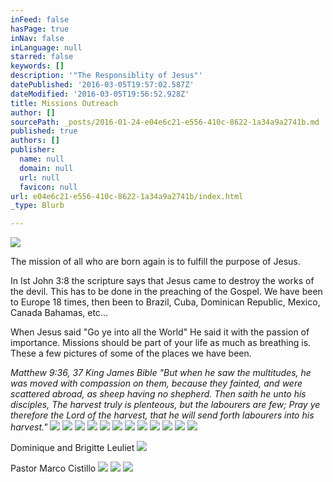 ```yaml
---
inFeed: false
hasPage: true
inNav: false
inLanguage: null
starred: false
keywords: []
description: '"The Responsiblity of Jesus"'
datePublished: '2016-03-05T19:57:02.587Z'
dateModified: '2016-03-05T19:56:52.928Z'
title: Missions Outreach
author: []
sourcePath: _posts/2016-01-24-e04e6c21-e556-410c-8622-1a34a9a2741b.md
published: true
authors: []
publisher:
  name: null
  domain: null
  url: null
  favicon: null
url: e04e6c21-e556-410c-8622-1a34a9a2741b/index.html
_type: Blurb

---
```

![](https://the-grid-user-content.s3-us-west-2.amazonaws.com/1552fef3-382a-4b31-8f41-3d06db5327c0.jpg)

The mission of all who are born again is to fulfill the purpose of Jesus.

In Ist John 3:8 the scripture says that Jesus came to destroy the works of the devil. This has to be done in the preaching of the Gospel. We have been to Europe 18 times, then been to Brazil, Cuba, Dominican Republic, Mexico, Canada Bahamas, etc...

When Jesus said "Go ye into all the World" He said it with the passion of importance. Missions should be part of your life as much as breathing is. These a few pictures of some of the places we have been. 

_Matthew 9:36, 37 King James Bible
"But when he saw the multitudes, he was moved with compassion on them, because they fainted, and were scattered abroad, as sheep having no shepherd. Then saith he unto his disciples, The harvest truly is plenteous, but the labourers are few; Pray ye therefore the Lord of the harvest, that he will send forth labourers into his harvest."_
![](https://the-grid-user-content.s3-us-west-2.amazonaws.com/9e76d676-6f15-458e-848e-400ef96f166d.jpg)
![](https://the-grid-user-content.s3-us-west-2.amazonaws.com/88df45fb-eea9-4b3b-9ca7-981780e6dadf.jpg)
![](https://the-grid-user-content.s3-us-west-2.amazonaws.com/2ef65935-fed3-4dea-8e72-4aac9226733d.jpg)
![](https://the-grid-user-content.s3-us-west-2.amazonaws.com/5802a420-6bb7-46b0-8c0d-2d2259df324c.jpg)
![](https://the-grid-user-content.s3-us-west-2.amazonaws.com/903912d4-9f54-4b10-a97d-827c389f55c1.jpg)
![](https://the-grid-user-content.s3-us-west-2.amazonaws.com/de482d85-775d-4547-9c90-f873dee5c949.jpg)
![](https://the-grid-user-content.s3-us-west-2.amazonaws.com/ec0ebc21-07fa-467d-b312-04a9a283c7b4.jpg)
![](https://the-grid-user-content.s3-us-west-2.amazonaws.com/fd36d0fa-47e4-45a6-878b-7c30ac07e55c.jpg)
![](https://s3-us-west-2.amazonaws.com/the-grid-img/p/549682bb271551f8e488f927980a118480c1ec50.jpg)
![](https://the-grid-user-content.s3-us-west-2.amazonaws.com/a8d5fe4d-5119-4cc1-91ae-0733fa8f9dd4.jpg)
![](https://s3-us-west-2.amazonaws.com/the-grid-img/p/fbf29cb43ba2ff310e66defdc3e8e75e8d818fd0.jpg)
![](https://the-grid-user-content.s3-us-west-2.amazonaws.com/785989d9-97cb-412c-9c5a-4a0f900e7b93.jpg)

Dominique and Brigitte Leuliet
![](https://the-grid-user-content.s3-us-west-2.amazonaws.com/8c796d6c-be92-4d7c-af26-de0c7a01268b.jpg)

Pastor Marco Cistillo
![](https://the-grid-user-content.s3-us-west-2.amazonaws.com/161dd7e5-60b0-42dc-939e-d643f0213c12.jpg)
![](https://the-grid-user-content.s3-us-west-2.amazonaws.com/d2cb67c4-b1b9-4f3c-b07c-89f356c5ed01.jpg)
![](https://the-grid-user-content.s3-us-west-2.amazonaws.com/4e3ed768-d6cb-45af-9557-5c46b6ee6627.jpg)